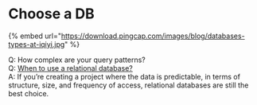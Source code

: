 # Choose a DB

{% embed url="https://download.pingcap.com/images/blog/databases-types-at-iqiyi.jpg" %}

Q: How complex are your query patterns?\
Q: [When to use a relational database?](https://www.mongodb.com/compare/relational-vs-non-relational-databases#when-to-use-a-relational-database)\
A: If you’re creating a project where the data is predictable, in terms of structure, size, and frequency of access, relational databases are still the best choice.

